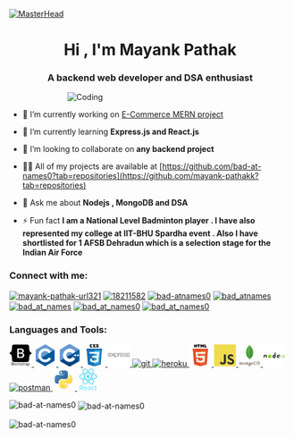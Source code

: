 [![MasterHead](https://i.postimg.cc/9FNzKDqh/github-header-image.png)](https://mayank-pathakk.io)
<h1 align="center">Hi , I'm Mayank Pathak</h1>
<h3 align="center">A backend web developer and DSA enthusiast</h3>
<img align="right" alt="Coding" width="400" src="https://camo.githubusercontent.com/87e7db51257fa949fb47ba8abe22ba884ee407733f489cc8a96264b24188f577/68747470733a2f2f692e696d6775722e636f6d2f724c46694172352e676966">
<br>

- 🔭 I’m currently working on [E-Commerce MERN project](https://github.com/mayank-pathakk/E-Commerce-Backend-API)

- 🌱 I’m currently learning **Express.js and React.js**

- 👯 I’m looking to collaborate on **any backend project**

- 👨‍💻 All of my projects are available at [https://github.com/bad-at-names0?tab=repositories](https://github.com/mayank-pathakk?tab=repositories)

- 💬 Ask me about **Nodejs , MongoDB and DSA**

- ⚡ Fun fact **I am a National Level Badminton player . I have also represented my college at IIT-BHU Spardha event . Also I have shortlisted for 1 AFSB Dehradun which is a selection stage for the Indian Air Force**

<h3 align="left">Connect with me:</h3>
<p align="left">
<a href="https://linkedin.com/in/mayank-pathak-url321" target="blank"><img align="center" src="https://raw.githubusercontent.com/rahuldkjain/github-profile-readme-generator/master/src/images/icons/Social/linked-in-alt.svg" alt="mayank-pathak-url321" height="30" width="40" /></a>
<a href="https://stackoverflow.com/users/18211582" target="blank"><img align="center" src="https://raw.githubusercontent.com/rahuldkjain/github-profile-readme-generator/master/src/images/icons/Social/stack-overflow.svg" alt="18211582" height="30" width="40" /></a>
<a href="https://codesandbox.com/bad-atnames0" target="blank"><img align="center" src="https://raw.githubusercontent.com/rahuldkjain/github-profile-readme-generator/master/src/images/icons/Social/codesandbox.svg" alt="bad-atnames0" height="30" width="40" /></a>
<a href="https://www.codechef.com/users/bad_atnames" target="blank"><img align="center" src="https://cdn.jsdelivr.net/npm/simple-icons@3.1.0/icons/codechef.svg" alt="bad_atnames" height="30" width="40" /></a>
<a href="https://www.hackerrank.com/bad_at_names" target="blank"><img align="center" src="https://raw.githubusercontent.com/rahuldkjain/github-profile-readme-generator/master/src/images/icons/Social/hackerrank.svg" alt="bad_at_names" height="30" width="40" /></a>
<a href="https://codeforces.com/profile/mayank-pathakk" target="blank"><img align="center" src="https://raw.githubusercontent.com/rahuldkjain/github-profile-readme-generator/master/src/images/icons/Social/codeforces.svg" alt="bad_at_names0" height="30" width="40" /></a>
<a href="https://www.leetcode.com/bad_at_names0" target="blank"><img align="center" src="https://raw.githubusercontent.com/rahuldkjain/github-profile-readme-generator/master/src/images/icons/Social/leet-code.svg" alt="bad_at_names0" height="30" width="40" /></a>
</p>

<h3 align="left">Languages and Tools:</h3>
<p align="left"> <a href="https://getbootstrap.com" target="_blank" rel="noreferrer"> <img src="https://raw.githubusercontent.com/devicons/devicon/master/icons/bootstrap/bootstrap-plain-wordmark.svg" alt="bootstrap" width="40" height="40"/> </a> <a href="https://www.cprogramming.com/" target="_blank" rel="noreferrer"> <img src="https://raw.githubusercontent.com/devicons/devicon/master/icons/c/c-original.svg" alt="c" width="40" height="40"/> </a> <a href="https://www.w3schools.com/cpp/" target="_blank" rel="noreferrer"> <img src="https://raw.githubusercontent.com/devicons/devicon/master/icons/cplusplus/cplusplus-original.svg" alt="cplusplus" width="40" height="40"/> </a> <a href="https://www.w3schools.com/css/" target="_blank" rel="noreferrer"> <img src="https://raw.githubusercontent.com/devicons/devicon/master/icons/css3/css3-original-wordmark.svg" alt="css3" width="40" height="40"/> </a> <a href="https://expressjs.com" target="_blank" rel="noreferrer"> <img src="https://raw.githubusercontent.com/devicons/devicon/master/icons/express/express-original-wordmark.svg" alt="express" width="40" height="40"/> </a> <a href="https://git-scm.com/" target="_blank" rel="noreferrer"> <img src="https://www.vectorlogo.zone/logos/git-scm/git-scm-icon.svg" alt="git" width="40" height="40"/> </a> <a href="https://heroku.com" target="_blank" rel="noreferrer"> <img src="https://www.vectorlogo.zone/logos/heroku/heroku-icon.svg" alt="heroku" width="40" height="40"/> </a> <a href="https://www.w3.org/html/" target="_blank" rel="noreferrer"> <img src="https://raw.githubusercontent.com/devicons/devicon/master/icons/html5/html5-original-wordmark.svg" alt="html5" width="40" height="40"/> </a> <a href="https://developer.mozilla.org/en-US/docs/Web/JavaScript" target="_blank" rel="noreferrer"> <img src="https://raw.githubusercontent.com/devicons/devicon/master/icons/javascript/javascript-original.svg" alt="javascript" width="40" height="40"/> </a> <a href="https://www.mongodb.com/" target="_blank" rel="noreferrer"> <img src="https://raw.githubusercontent.com/devicons/devicon/master/icons/mongodb/mongodb-original-wordmark.svg" alt="mongodb" width="40" height="40"/> </a> <a href="https://nodejs.org" target="_blank" rel="noreferrer"> <img src="https://raw.githubusercontent.com/devicons/devicon/master/icons/nodejs/nodejs-original-wordmark.svg" alt="nodejs" width="40" height="40"/> </a> <a href="https://postman.com" target="_blank" rel="noreferrer"> <img src="https://www.vectorlogo.zone/logos/getpostman/getpostman-icon.svg" alt="postman" width="40" height="40"/> </a> <a href="https://www.python.org" target="_blank" rel="noreferrer"> <img src="https://raw.githubusercontent.com/devicons/devicon/master/icons/python/python-original.svg" alt="python" width="40" height="40"/> </a> <a href="https://reactjs.org/" target="_blank" rel="noreferrer"> <img src="https://raw.githubusercontent.com/devicons/devicon/master/icons/react/react-original-wordmark.svg" alt="react" width="40" height="40"/> </a> </p>

<p><img align="left" src="https://github-readme-stats.vercel.app/api/top-langs?username=mayank-pathakk&show_icons=true&locale=en&layout=compact" alt="bad-at-names0" /></p>

<p>&nbsp;<img align="center" src="https://github-readme-stats.vercel.app/api?username=mayank-pathakk&show_icons=true&locale=en" alt="bad-at-names0" /></p>

<p><img align="center" src="https://github-readme-streak-stats.herokuapp.com/?user=mayank-pathakk&" alt="bad-at-names0" /></p>
